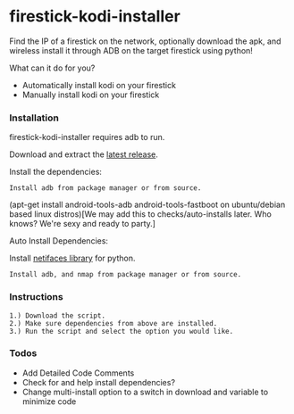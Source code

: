# firestick-kodi-installer

Find the IP of a firestick on the network, optionally download the apk, and wireless install it through ADB on the target firestick using python!

What can it do for you?
  - Automatically install kodi on your firestick
  - Manually install kodi on your firestick


### Installation

firestick-kodi-installer requires adb to run.

Download and extract the [latest release](https://github.com/Bradart/firestick-kodi-installer/).

Install the dependencies:

```
Install adb from package manager or from source.
```
(apt-get install android-tools-adb android-tools-fastboot on ubuntu/debian based linux distros)[We may add this to checks/auto-installs later. Who knows? We're sexy and ready to party.]


Auto Install Dependencies:

Install [netifaces library](https://pypi.python.org/pypi/netifaces#downloads) for python.

```
Install adb, and nmap from package manager or from source. 
```
### Instructions

```
1.) Download the script.
2.) Make sure dependencies from above are installed.
3.) Run the script and select the option you would like.
```

### Todos

 - Add Detailed Code Comments
 - Check for and help install dependencies?
 - Change multi-install option to a switch in download and variable to minimize code


